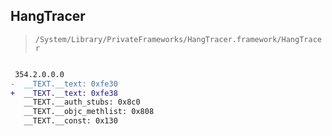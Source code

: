## HangTracer

> `/System/Library/PrivateFrameworks/HangTracer.framework/HangTracer`

```diff

 354.2.0.0.0
-  __TEXT.__text: 0xfe30
+  __TEXT.__text: 0xfe38
   __TEXT.__auth_stubs: 0x8c0
   __TEXT.__objc_methlist: 0x808
   __TEXT.__const: 0x130

```
